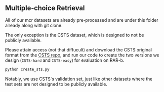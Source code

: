 ## Multiple-choice Retrieval

All of our mcr datasets are already pre-processed and are under this folder already along with git clone.

The only exception is the CSTS dataset, which is designed to not be publicly available.

Please attain access (not that diffucult) and download the CSTS original format from the [CSTS repo](https://github.com/princeton-nlp/c-sts), and run our code to create the two versions we design (`CSTS-hard` and `CSTS-easy`) for evaluation on RAR-b.

```bash
python create_sts.py

```

Notably, we use CSTS's validation set, just like other datasets where the test sets are not designed to be publicly available.